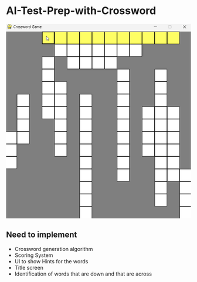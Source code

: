 ﻿# AI-Test-Prep-with-Crossword

![Demo of the game](https://github.com/Anudeep-Kolluri/AI-Test-Prep-with-Crossword/blob/main/crossword_demo.gif)

## Need to implement
* Crossword generation algorithm
* Scoring System
* UI to show Hints for the words
* Title screen
* Identification of words that are down and that are across
